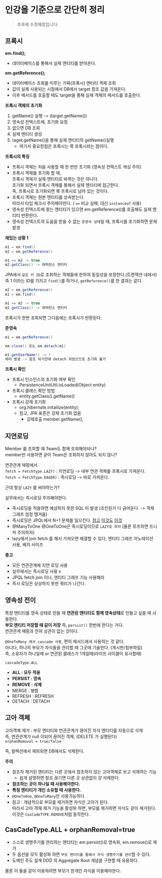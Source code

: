 # 인강을 기준으로 간단히 정리  
> 추후에 수정예정입니다.   
## 프록시
   
**em.find();**   
* 데이터베이스를 통해서 실제 엔티티를 받아온다.  
       
**em.getReference();**      
* 데이터베이스 조회를 미루는 가짜(프록시) 엔티티 객체 조회        
* 값이 실제 사용되는 시점에서 DB에서 target 참조 값을 가져온다.  
* 이후 메서드를 호출할 때도 target을 통해 실제 객체의 메서드를 호출한다.   
    
**프록시 객체의 초기화**    
1. getName() 실행 -> (target.getName()) 
2. 영속성 컨텍스트에, 초기화 요청 
3. 없으면 DB 조회
4. 실제 엔티티 생성
5. taget.getName()을 통해 실제 엔티티의 getName()실행 
    * 여기서 중요한점은 프록시는 쭉 프록시라는 점이다.   
   
**프록시의 특징**   
* 프록시 객체는 처음 사용할 때 한 번만 초기화 (영속성 컨텍스트 캐싱 주의)    
* 프록시 객체를 초기화 할 때,   
  프록시 객체가 실제 엔티티로 바뀌는 것은 아니다.   
  초기화 되면서 프록시 객체를 통해서 실제 엔티티에 접근한다.      
  즉, 프록시로 초기화되면 쭉 프록시로 남아 있는 것이다.  
* 프록시 객체는 원본 엔티티를 상속받는다.  
  따라서 타입 체크시 주의해야한다. ( `==` 비교 실패, 대신 `instanceof` 사용)  
* 영속성 컨텍스트에 찾는 엔티티가 있으면 em.getReference()를 호출해도 실제 엔티티 반환한다.     
* 영속성 컨텍스트의 도움을 받을 수 없는 `준영속 상태`일 때, 프록시를 초기화하면 문제 발생        
   

**재밌는 상황 1**   
```java
m1 = em.find()
m2 = em.getReference()

m1 == m2 -> true
m2.getClass() -> 레퍼런스 엔티티  
```
JPA에서 `같은 키 ID`로 조회하는 객체들에 한하여 동일성을 보장한다.(트랜잭션 내에서)  
즉 1 이라는 ID를 가지고 `find()`를 하거나, `getReference()`를 한 결과는 같다.  

```java
m2 = em.getReference()
m1 = em.find()

m1 == m2 -> true
m2.getClass() -> 레퍼런스 엔티티  
```
프록시가 한번 조회되면 그다음에는 프록시가 반환된다.  


**준영속**   
```java
m1 = em.getReference()

em.close() 또는 em.detach(m1)

m1.getUserName() -> ?
에러 발생 -> 참조 되기전에 detach 되었으므로 초기화 불가  
```   

**프록시 확인**   
* 프록시 인스턴스의 초기화 여부 확인  
    * PersistenceUnitUtil.isLoaded(Object entity) 
* 프록시 클래스 확인 방법  
    * entity.getClass().getName()
* 프록시 강제 초기화 
    * org.hibernate.initailize(entity);
    * 참고, JPA 표준은 강제 초기화 없음 
        * 강제호출 member.getName();  
   
## 지연로딩   
Member 를 조회할 때 Team도 함께 조회해야되나?   
member만 사용하면 굳이 Team은 조회하지 않아도 되지 않나?     
  
연관관계 매핑에서    
`fetch = FetchType.LAZY)` : 지연로딩 -> 내부 연관 객체를 프록시로 가져온다.   
`fetch = FetchType.EAGER)` : 즉시로딩 -> 바로 가져온다.  
   
근데 항상 `LAZY` 를 써야하는가?     

실무에서는 즉시로딩 주의해야한다.    
* 즉시로딩을 적용하면 예상하지 못한 SQL 이 발생 (조인된거 다 긁어온다. -> 객체그래프 엄청 땡겨옴)    
* 즉시로딩은 JPQL에서 N+1 문제를 일으킨다. [참고](https://jojoldu.tistory.com/165) [이것도](https://zetawiki.com/wiki/N%2B1_%EC%BF%BC%EB%A6%AC_%EB%AC%B8%EC%A0%9C) [이것](https://blog.advenoh.pe.kr/database/JPA-N1-%EB%AC%B8%EC%A0%9C-%ED%95%B4%EA%B2%B0%EB%B0%A9%EB%B2%95/)   
* @ManyToOne @OneToOne은 즉시로딩이므로 `LAZY로 하자` (물론 루프하면 뜨니까 주의하자)    
* lazy에서 join fetch 를 해서 가져오면 해결할 수 있다, 엔티티 그래프 어노테이션 사용, 배치 사이즈     

**충고**   
* 모든 연관관계에 지연 로딩 사용
* 실무에서는 즉시로딩 사용 x 
* JPQL fetch join 이나, 엔티티 그래프 기능 사용해라
* 즉시 로딩은 상상하지 못한 쿼리가 나간다.  

## 영속성 전이  
특정 엔티티를 영속 상태로 만들 때 **연관된 엔티티도 함께 영속상태**로 만들고 싶을 때 사용한다.   
**부모 엔티티 저장할 때 같이 저장** 즉, `persist()` 한번에 한다는 거다.        
연관관계 매핑과 전혀 상관이 없는 것이다.    
      
`@OneToMany 에서 cascade 사용`, 편의 메서드에서 사용하는 것 같다.         
아니다, 하나의 부모가 자식들을 관리할 때 그곳에 기술한다. (게시판/첨부파일)     
즉, 소유자가 하나일때 or 연관된 클래스가 1개일때(라이프 사이클이 유사할때)          
       
`cascadeType.ALL`
   
* **ALL : 모두 적용**      
* **PERSIST : 영속**       
* **REMOVE : 삭제**   
* MERGE : 병합 
* REFRESH : REFRESH
* DETACH : DETACH 
     
## 고아 객체   
고아객체 제거 : 부모 엔티티와 연관관계가 끊어진 자식 엔티티를 자동으로 삭제  
즉, 연관관계가 null 이되어 끊어진 객체, (DELETE 가 실행된다)     
`orphanRemoval = true/false`    
  
즉, 컬렉션에서 제외되면 DB에서도 삭제한다.     
     
**주의**      
* 참조자 제거된 엔티티는 다른 곳에서 참조하지 않는 고아객체로 보고 삭제하는 기능     
  * 쉽게 설명하면 참조 끊기면 다른 곳 상관없이 걍 삭제한다.    
* **참조하는 곳이 하나일 때 사용해야한다.**        
* **특정 엔티티가 개인 소유할 때 사용한다.**       
* `@OneToOne`, `@OneToMany`만 사용가능하다.     
* 참고 : 개념적으로 부모를 제거하면 자식은 고아가 된다.      
따라서 고아 객체 제거 기능을 활성화 하면, 부모를 제거하면 자식도 같이 제거된다.        
이것은 `CasCadeTYPE.REMOVE`처럼 동작한다.        

## CasCadeType.ALL + orphanRemoval=true
* 스스로 생명주기를 관리하는 엔티티는 em.persist()로 영속화, em.remove()로 제거  
* 두 옵션을 모두 활성화 하면 `부모 엔티티를 통해서 자식 생명주기를 관리`할 수 있다.  
* 도메인 주도 설계 DDD 의 Aggregate Root 개념을 구현할 때 유용하다.   
        
물론 이 둘을 같이 이용하려면 부모가 한개인 자식을 이용해야한다.        
     
